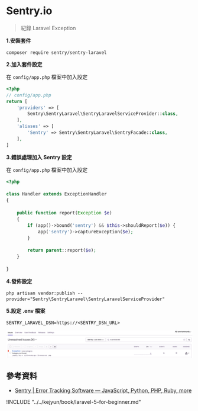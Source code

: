 # Sentry.io

> 紀錄 Laravel Exception

**1.安裝套件**

```shell
composer require sentry/sentry-laravel
```

**2.加入套件設定**

在 `config/app.php` 檔案中加入設定

```php
<?php
// config/app.php
return [
    'providers' => [
        Sentry\SentryLaravel\SentryLaravelServiceProvider::class,
    ],
    'aliases' => [
        'Sentry' => Sentry\SentryLaravel\SentryFacade::class,
    ],
]
```

**3.錯誤處理加入 Sentry 設定**

在 `config/app.php` 檔案中加入設定

```php
<?php

class Handler extends ExceptionHandler
{

    public function report(Exception $e)
    {
        if (app()->bound('sentry') && $this->shouldReport($e)) {
            app('sentry')->captureException($e);
        }

        return parent::report($e);
    }

}
```

**4.發佈設定**

```shell
php artisan vendor:publish --provider="Sentry\SentryLaravel\SentryLaravelServiceProvider"
```

**5.設定 .env 檔案**

```shell
SENTRY_LARAVEL_DSN=https://<SENTRY_DSN_URL>
```

![檢視 sentry.io Log](./images/sentry-io-log-list.png)

## 參考資料
* [Sentry | Error Tracking Software — JavaScript, Python, PHP, Ruby, more](https://sentry.io/)

!INCLUDE "../../kejyun/book/laravel-5-for-beginner.md"
